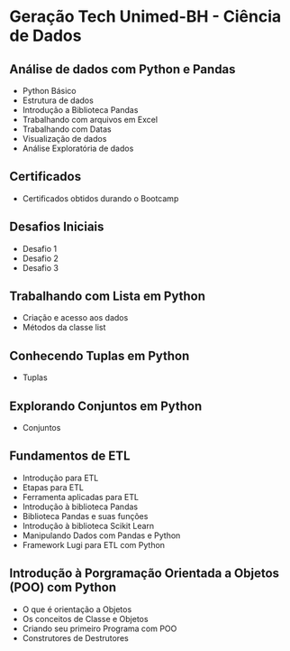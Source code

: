 # Geração Tech Unimed-BH - Ciência de Dados

## **Análise de dados com Python e Pandas**
 - Python Básico
 - Estrutura de dados
 - Introdução a Biblioteca Pandas
 - Trabalhando com arquivos em Excel
 - Trabalhando com Datas
 - Visualização de dados
 - Análise Exploratória de dados

## **Certificados**
 - Certificados obtidos durando o Bootcamp
 
## **Desafios Iniciais**
 - Desafio 1
 - Desafio 2
 - Desafio 3

## **Trabalhando com Lista em Python**
 - Criação e acesso aos dados
 - Métodos da classe list

## **Conhecendo Tuplas em Python**
 - Tuplas
 
## **Explorando Conjuntos em Python**
 - Conjuntos
 
## **Fundamentos de ETL**
 - Introdução para ETL
 - Etapas para ETL
 - Ferramenta aplicadas para ETL
 - Introdução à biblioteca Pandas
 - Biblioteca Pandas e suas funções
 - Introdução à biblioteca Scikit Learn
 - Manipulando Dados com Pandas e Python
 - Framework Lugi para ETL com Python

## **Introdução à Porgramação Orientada a Objetos (POO) com Python**
 - O que é orientação a Objetos
 - Os conceitos de Classe e Objetos
 - Criando seu primeiro Programa com POO
 - Construtores de Destrutores



